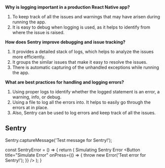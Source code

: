 **Why is logging important in a production React Native app?**
1. To keep track of all the issues and warnings that may have arisen during running the app.
2. It is easy to debug when logging is used, as it helps to identify from where the issue is raised.

**How does Sentry improve debugging and issue tracking?**
1. It provides a detailed stack of logs, which helps to analyze the issues more efficiently.
2. It groups the similar issues that make it easy to resolve the issues.
3. There is automatic capturing of the unhandled exceptions while running the app.

**What are best practices for handling and logging errors?**
1. Using proper logs to identify whether the logged statement is an error, a warning, info, or debug.
2. Using a file to log all the errors into. It helps to easily go through the errors at in place.
3. Also, Sentry can be used to log errors and keep track of all the issues.

## Sentry

Sentry.captureMessage('Test message for Sentry!');

const SentryError = () => {
  return (
    <View>
      <Text>Simulating Sentry Error</Text>
      <Button
        title="Simulate Error"
        onPress={() => {
          throw new Error('Test error for Sentry!');
        }}
      />
    </View>
  );
}